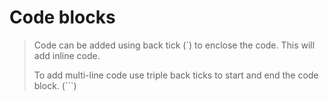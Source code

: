 # Code blocks

> Code can be added using back tick (`) to enclose the code. This will add inline code.
> 
> To add multi-line code use triple back ticks to start and end the code block. (```)